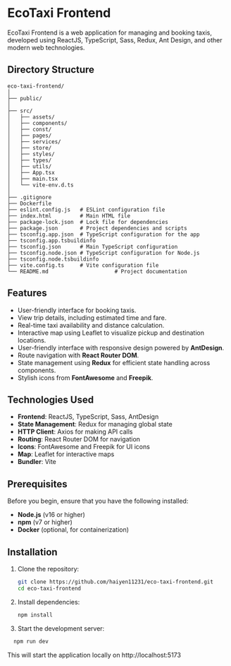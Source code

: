 # EcoTaxi Frontend

EcoTaxi Frontend is a web application for managing and booking taxis, developed using ReactJS, TypeScript, Sass, Redux, Ant Design, and other modern web technologies.

## Directory Structure

```plaintext
eco-taxi-frontend/
│
├── public/
│
├── src/
│   ├── assets/
│   ├── components/
│   ├── const/
│   ├── pages/
│   ├── services/
│   ├── store/
│   ├── styles/
│   ├── types/
│   ├── utils/
│   ├── App.tsx
│   ├── main.tsx
│   └── vite-env.d.ts
│
├── .gitignore
├── Dockerfile
├── eslint.config.js   # ESLint configuration file
├── index.html         # Main HTML file
├── package-lock.json  # Lock file for dependencies
├── package.json       # Project dependencies and scripts
├── tsconfig.app.json  # TypeScript configuration for the app
├── tsconfig.app.tsbuildinfo
├── tsconfig.json      # Main TypeScript configuration
├── tsconfig.node.json # TypeScript configuration for Node.js
├── tsconfig.node.tsbuildinfo
├── vite.config.ts     # Vite configuration file
└── README.md                     # Project documentation
```

## Features

- User-friendly interface for booking taxis.
- View trip details, including estimated time and fare.
- Real-time taxi availability and distance calculation.
- Interactive map using Leaflet to visualize pickup and destination locations.
- User-friendly interface with responsive design powered by **AntDesign**.
- Route navigation with **React Router DOM**.
- State management using **Redux** for efficient state handling across components.
- Stylish icons from **FontAwesome** and **Freepik**.

## Technologies Used

- **Frontend**: ReactJS, TypeScript, Sass, AntDesign
- **State Management**: Redux for managing global state
- **HTTP Client**: Axios for making API calls
- **Routing**: React Router DOM for navigation
- **Icons**: FontAwesome and Freepik for UI icons
- **Map**: Leaflet for interactive maps
- **Bundler**: Vite

## Prerequisites

Before you begin, ensure that you have the following installed:

- **Node.js** (v16 or higher)
- **npm** (v7 or higher)
- **Docker** (optional, for containerization)

## Installation

1. Clone the repository:

   ```bash
   git clone https://github.com/haiyen11231/eco-taxi-frontend.git
   cd eco-taxi-frontend
   ```

2. Install dependencies:

   ```bash
   npm install
   ```

3. Start the development server:

```bash
  npm run dev
```

This will start the application locally on http://localhost:5173
